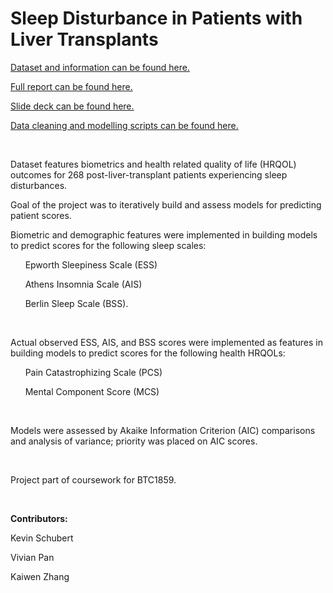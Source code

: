 # Sleep Disturbance in Patients with Liver Transplants

[Dataset and information can be found here.](https://github.com/QueekCode/Liver-Transplants-Sleep-Disturbance/tree/main/data)

[Full report can be found here.](https://github.com/QueekCode/Liver-Transplants-Sleep-Disturbance/blob/main/BTC%201859%20Final%20Project.pdf)

[Slide deck can be found here.](https://github.com/QueekCode/Liver-Transplants-Sleep-Disturbance/blob/main/BTC%201859H%20Final%20Pres.pdf)

[Data cleaning and modelling scripts can be found here.](https://github.com/QueekCode/Liver-Transplants-Sleep-Disturbance/blob/main/AppendixScript.R)

<br>

Dataset features biometrics and health related quality of life (HRQOL) outcomes for 268 post-liver-transplant patients experiencing sleep disturbances.

Goal of the project was to iteratively build and assess models for predicting patient scores. 

Biometric and demographic features were implemented in building models to predict scores for the following sleep scales:

&nbsp;&nbsp;&nbsp;&nbsp;&nbsp;&nbsp;Epworth Sleepiness Scale (ESS) 

&nbsp;&nbsp;&nbsp;&nbsp;&nbsp;&nbsp;Athens Insomnia Scale (AIS)

&nbsp;&nbsp;&nbsp;&nbsp;&nbsp;&nbsp;Berlin Sleep Scale (BSS).

<br>

Actual observed ESS, AIS, and BSS scores were implemented as features in building models to predict scores for the following health HRQOLs:

&nbsp;&nbsp;&nbsp;&nbsp;&nbsp;&nbsp;Pain Catastrophizing Scale (PCS)

&nbsp;&nbsp;&nbsp;&nbsp;&nbsp;&nbsp;Mental Component Score (MCS)

<br>

Models were assessed by Akaike Information Criterion (AIC) comparisons and analysis of variance; priority was placed on AIC scores.

<br>

Project part of coursework for BTC1859.

<br>

**Contributors:**

Kevin Schubert

Vivian Pan

Kaiwen Zhang
